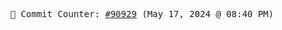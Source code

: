 <p align="center">
    <samp>
        📮 Commit Counter: <a href="https://github.com/Javascript-void0/Javascript-void0/commits/main">#90929</a> (May 17, 2024 @ 08:40 PM)
    </samp>
</p>